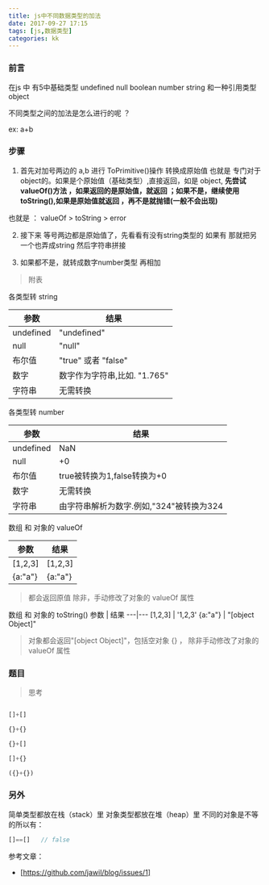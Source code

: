 ```yaml
---
title: js中不同数据类型的加法
date: 2017-09-27 17:15
tags: [js,数据类型]
categories: kk
---
```


### 前言
在js 中 有5中基础类型 undefined null boolean number string  和一种引用类型 object

不同类型之间的加法是怎么进行的呢 ？

<!-- more -->
ex:  a+b

### 步骤
1. 首先对加号两边的 a,b 进行  ToPrimitive()操作  转换成原始值 也就是 专门对于object的。如果是个原始值（基础类型）,直接返回，如是 object,
**先尝试valueOf()方法 ，如果返回的是原始值，就返回 ；如果不是，继续使用toString(),如果是原始值就返回 ，再不是就抛错(一般不会出现)**

也就是 ：  valueOf  >  toString  >  error


2. 接下来 等号两边都是原始值了，先看看有没有string类型的 如果有 那就把另一个也弄成string 然后字符串拼接

3. 如果都不是，就转成数字number类型 再相加




> 附表

各类型转 string

参数  | 结果
---|---
undefined  |	"undefined"
null  |	"null"
布尔值 |	"true"  或者 "false"
数字   |	数字作为字符串,比如. "1.765"
字符串  |	无需转换



各类型转 number

参数    |	结果
---|---
undefined   |	NaN
null    |	+0
布尔值  |	true被转换为1,false转换为+0
数字    |	无需转换
字符串  |	由字符串解析为数字.例如,"324"被转换为324


数组 和 对象的 valueOf

参数    |	结果
---|---
[1,2,3]   |	[1,2,3]
{a:"a"}    |	{a:"a"}

> 都会返回原值 除非，手动修改了对象的 valueOf 属性

数组 和 对象的 toString()
参数    |	结果
---|---
[1,2,3]   |	'1,2,3'
{a:"a"}    | "[object Object]"

> 对象都会返回"[object Object]"，包括空对象 {} ，  除非手动修改了对象的 valueOf 属性



### 题目
> 思考

```js

[]+[]

{}+{}  

{}+[]

[]+{}

({}+{})

```
### 另外

简单类型都放在栈（stack）里
对象类型都放在堆（heap）里
不同的对象是不等的所以有：
```js
[]==[]   // false

```
参考文章：
- [https://github.com/jawil/blog/issues/1]
